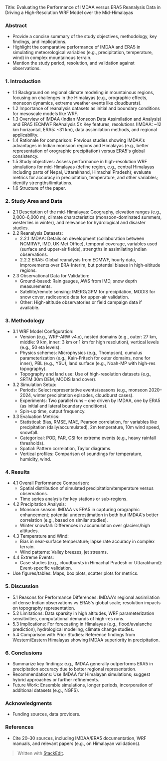 Title: Evaluating the Performance of IMDAA versus ERA5 Reanalysis Data in Driving a High-Resolution WRF Model over the Mid-Himalayas

### Abstract
- Provide a concise summary of the study objectives, methodology, key findings, and implications.
- Highlight the comparative performance of IMDAA and ERA5 in simulating meteorological variables (e.g., precipitation, temperature, wind) in complex mountainous terrain.
- Mention the study period, resolution, and validation against observations.

### 1. Introduction
- 1.1 Background on regional climate modeling in mountainous regions, focusing on challenges in the Himalayas (e.g., orographic effects, monsoon dynamics, extreme weather events like cloudbursts).
- 1.2 Importance of reanalysis datasets as initial and boundary conditions for mesoscale models like WRF.
- 1.3 Overview of IMDAA (Indian Monsoon Data Assimilation and Analysis) and ERA5 (ECMWF ReAnalysis 5): Key features, resolutions (IMDAA: ~12 km horizontal, ERA5: ~31 km), data assimilation methods, and regional applicability.
- 1.4 Rationale for comparison: Previous studies showing IMDAA's advantages in Indian monsoon regions and Himalayas (e.g., better representation of orographic precipitation) versus ERA5's global consistency.
- 1.5 Study objectives: Assess performance in high-resolution WRF simulations for mid-Himalayas (define region, e.g., central Himalayas including parts of Nepal, Uttarakhand, Himachal Pradesh); evaluate metrics for accuracy in precipitation, temperature, and other variables; identify strengths/limitations.
- 1.6 Structure of the paper.

### 2. Study Area and Data
- 2.1 Description of the mid-Himalayas: Geography, elevation ranges (e.g., 2,000–6,000 m), climate characteristics (monsoon-dominated summers, westerlies in winter), and relevance for hydrological and disaster studies.
- 2.2 Reanalysis Datasets:
  - 2.2.1 IMDAA: Details on development (collaboration between NCMRWF, IMD, UK Met Office), temporal coverage, variables used (surface and upper-air fields), strengths in assimilating Indian observations.
  - 2.2.2 ERA5: Global reanalysis from ECMWF, hourly data, improvements over ERA-Interim, but potential biases in high-altitude regions.
- 2.3 Observational Data for Validation:
  - Ground-based: Rain gauges, AWS from IMD, snow depth measurements.
  - Satellite/remote sensing: IMERG/GPM for precipitation, MODIS for snow cover, radiosonde data for upper-air validation.
  - Other: High-altitude observatories or field campaign data if available.

### 3. Methodology
- 3.1 WRF Model Configuration:
  - Version (e.g., WRF-ARW v4.x), nested domains (e.g., outer: 27 km, middle: 9 km, inner: 3 km or 1 km for high resolution), vertical levels (e.g., 50 eta levels).
  - Physics schemes: Microphysics (e.g., Thompson), cumulus parameterization (e.g., Kain-Fritsch for outer domains, none for inner), PBL (e.g., YSU), land surface (e.g., Noah-MP with high-res topography).
  - Topography and land use: Use of high-resolution datasets (e.g., SRTM 30m DEM, MODIS land cover).
- 3.2 Simulation Setup:
  - Periods: Select representative events/seasons (e.g., monsoon 2020–2024, winter precipitation episodes, cloudburst cases).
  - Experiments: Two parallel runs – one driven by IMDAA, one by ERA5 (as initial and lateral boundary conditions).
  - Spin-up time, output frequency.
- 3.3 Evaluation Metrics:
  - Statistical: Bias, RMSE, MAE, Pearson correlation, for variables like precipitation (daily/accumulated), 2m temperature, 10m wind speed, snowfall.
  - Categorical: POD, FAR, CSI for extreme events (e.g., heavy rainfall thresholds).
  - Spatial: Pattern correlation, Taylor diagrams.
  - Vertical profiles: Comparison of soundings for temperature, humidity, wind.

### 4. Results
- 4.1 Overall Performance Comparison:
  - Spatial distribution of simulated precipitation/temperature versus observations.
  - Time series analysis for key stations or sub-regions.
- 4.2 Precipitation Analysis:
  - Monsoon season: IMDAA vs ERA5 in capturing orographic enhancement; potential underestimation in both but IMDAA's better correlation (e.g., based on similar studies).
  - Winter snowfall: Differences in accumulation over glaciers/high altitudes.
- 4.3 Temperature and Wind:
  - Bias in near-surface temperature; lapse rate accuracy in complex terrain.
  - Wind patterns: Valley breezes, jet streams.
- 4.4 Extreme Events:
  - Case studies (e.g., cloudbursts in Himachal Pradesh or Uttarakhand): Event-specific validation.
- Use figures/tables: Maps, box plots, scatter plots for metrics.

### 5. Discussion
- 5.1 Reasons for Performance Differences: IMDAA's regional assimilation of dense Indian observations vs ERA5's global scale; resolution impacts on topography representation.
- 5.2 Limitations: Data sparsity in high altitudes, WRF parameterization sensitivities, computational demands of high-res runs.
- 5.3 Implications: For forecasting in Himalayas (e.g., flood/avalanche prediction), hydrological modeling, climate change studies.
- 5.4 Comparison with Prior Studies: Reference findings from Western/Eastern Himalayas showing IMDAA superiority in precipitation.

### 6. Conclusions
- Summarize key findings: e.g., IMDAA generally outperforms ERA5 in precipitation accuracy due to better regional representation.
- Recommendations: Use IMDAA for Himalayan simulations; suggest hybrid approaches or further refinements.
- Future Work: Ensemble simulations, longer periods, incorporation of additional datasets (e.g., NGFS).

### Acknowledgments
- Funding sources, data providers.

### References
- Cite 20–30 sources, including IMDAA/ERA5 documentation, WRF manuals, and relevant papers (e.g., on Himalayan validations).


> Written with [StackEdit](https://stackedit.io/).
<!--stackedit_data:
eyJoaXN0b3J5IjpbLTExODQzMDAyOTZdfQ==
-->